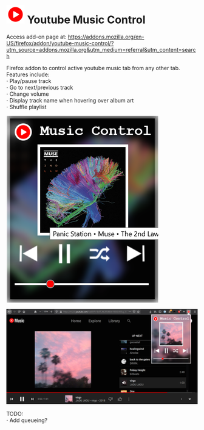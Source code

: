 # ![](icons/ytMusicIcon.png) Youtube Music Control 

Access add-on page at: https://addons.mozilla.org/en-US/firefox/addon/youtube-music-control/?utm_source=addons.mozilla.org&utm_medium=referral&utm_content=search

Firefox addon to control active youtube music tab from any other tab.   
Features include:   
⋅ Play/pause track   
⋅ Go to next/previous track   
⋅ Change volume   
⋅ Display track name when hovering over album art   
⋅ Shuffle playlist     
 
![Image 1](smallPic.png)          



![Image 2](largePic.png)


   
TODO:  
⋅ Add queueing? 




 
